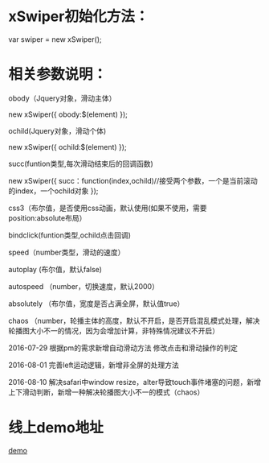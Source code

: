 ﻿# xSwiper初始化方法：
 var swiper = new xSwiper();
# 相关参数说明：

obody（Jquery对象，滑动主体）

new xSwiper({
  obody:$(element)
});

ochild(Jquery对象，滑动个体)

new xSwiper({
  ochild:$(element)
});

succ(funtion类型,每次滑动结束后的回调函数)

new xSwiper({
  succ：function(index,ochild)//接受两个参数，一个是当前滚动的index，一个ochild对象
});

css3（布尔值，是否使用css动画，默认使用(如果不使用，需要position:absolute布局）

bindclick(funtion类型,ochild点击回调)

speed（number类型，滑动的速度）

autoplay (布尔值，默认false)

autospeed （number，切换速度，默认2000）

absolutely （布尔值，宽度是否占满全屏，默认值true）

chaos （number，轮播主体的高度，默认不开启，是否开启混乱模式处理，解决轮播图大小不一的情况，因为会增加计算，非特殊情况建议不开启）

2016-07-29 根据pm的需求新增自动滑动方法 修改点击和滑动操作的判定

2016-08-01 完善left运动逻辑，新增非全屏的处理方法

2016-08-10 解决safari中window resize，alter导致touch事件堵塞的问题，新增上下滑动判断，新增一种解决轮播图大小不一的模式（chaos）

# 线上demo地址

<a href="https://jesse-li.github.io/xSwiper/" target="_blank">demo</a>